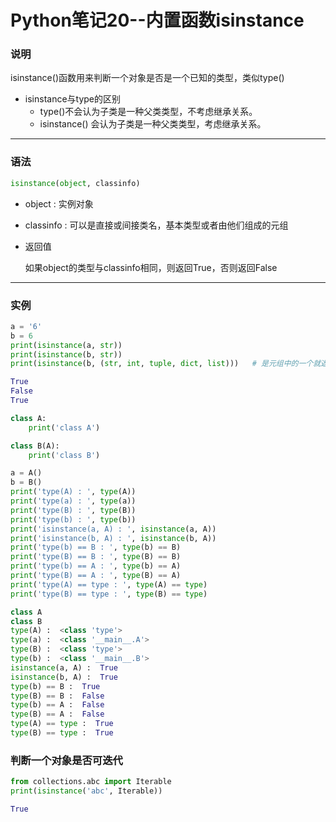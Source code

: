 # Python笔记20--内置函数isinstance

### 说明

isinstance()函数用来判断一个对象是否是一个已知的类型，类似type()

+ isinstance与type的区别
  + type()不会认为子类是一种父类类型，不考虑继承关系。
  + isinstance() 会认为子类是一种父类类型，考虑继承关系。

---

### 语法

```python
isinstance(object, classinfo)
```

+ object : 实例对象

+ classinfo : 可以是直接或间接类名，基本类型或者由他们组成的元组

+ 返回值

  如果object的类型与classinfo相同，则返回True，否则返回False

---

### 实例

```python
a = '6'
b = 6
print(isinstance(a, str))
print(isinstance(b, str))
print(isinstance(b, (str, int, tuple, dict, list)))   # 是元组中的一个就返回True
```

```python
True
False
True
```

```python
class A:
    print('class A')

class B(A):
    print('class B')

a = A()
b = B()
print('type(A) : ', type(A))
print('type(a) : ', type(a))
print('type(B) : ', type(B))
print('type(b) : ', type(b))
print('isinstance(a, A) : ', isinstance(a, A))
print('isinstance(b, A) : ', isinstance(b, A))
print('type(b) == B : ', type(b) == B)
print('type(B) == B : ', type(B) == B)
print('type(b) == A : ', type(b) == A)
print('type(B) == A : ', type(B) == A)
print('type(A) == type : ', type(A) == type)
print('type(B) == type : ', type(B) == type)
```

```python
class A
class B
type(A) :  <class 'type'>
type(a) :  <class '__main__.A'>
type(B) :  <class 'type'>
type(b) :  <class '__main__.B'>
isinstance(a, A) :  True
isinstance(b, A) :  True
type(b) == B :  True
type(B) == B :  False
type(b) == A :  False
type(B) == A :  False
type(A) == type :  True
type(B) == type :  True
```

### 判断一个对象是否可迭代

```python
from collections.abc import Iterable
print(isinstance('abc', Iterable))
```

```python
True
```



